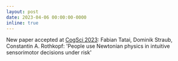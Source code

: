```yaml
---
layout: post
date: 2023-04-06 00:00:00-0000
inline: true
---
```


New paper accepted at [CogSci 2023](https://cognitivesciencesociety.org/cogsci-2023/): Fabian Tatai, Dominik Straub, Constantin A. Rothkopf: 'People use Newtonian physics in intuitive sensorimotor decisions under risk'

